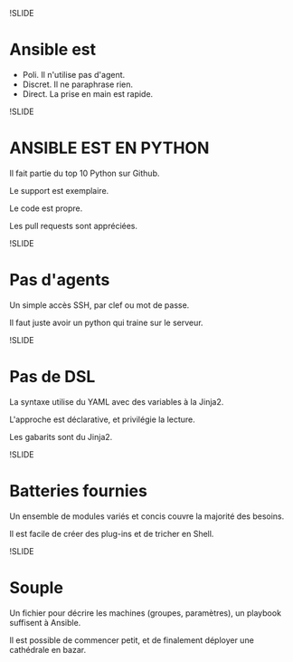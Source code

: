 !SLIDE
# Ansible est

 * Poli. Il n'utilise pas d'agent.
 * Discret. Il ne paraphrase rien.
 * Direct. La prise en main est rapide.

!SLIDE
# ANSIBLE EST EN PYTHON

Il fait partie du top 10 Python sur Github.

Le support est exemplaire.

Le code est propre.

Les pull requests sont appréciées.

!SLIDE
# Pas d'agents

Un simple accès SSH, par clef ou mot de passe.

Il faut juste avoir un python qui traine sur le serveur.

!SLIDE
# Pas de DSL

La syntaxe utilise du YAML avec des variables à la Jinja2.

L'approche est déclarative, et privilégie la lecture.

Les gabarits sont du Jinja2.

!SLIDE
# Batteries fournies

Un ensemble de modules variés et concis couvre la majorité des besoins.

Il est facile de créer des plug-ins et de tricher en Shell.

!SLIDE
# Souple

Un fichier pour décrire les machines (groupes, paramètres), un playbook suffisent à Ansible.

Il est possible de commencer petit, et de finalement déployer une cathédrale en bazar.
